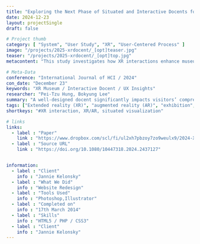 ```yaml
---
title: "Exploring the Next Phase of Situated and Interactive Docents for XR Exhibitions: From the Perspective of Knowledge Delivery"
date: 2024-12-23
layout: projectSingle
draft: false

# Project thumb
category: [ "System", "User Study", "XR", "User-Centered Process" ]
image: "/projects/2025-xrdocent/_[opt]teaser.jpg"
teaser: "/projects/2025-xrdocent/_[opt]top.jpg"
metacontent: "This study investigates how XR interactions enhance museum knowledge delivery by analyzing 737 exhibit commentaries, interviewing curators to identify communication challenges, and proposing XR design strategies that incorporate situated visualization, spatio-temporal interaction, and participatory embodiment for richer visitor experiences."

# Meta-Data
conference: "International Journal of HCI / 2024"
con_date: "December 23"
keywords: "XR Museum / Interactive Docent / UX Insights"
researcher: "Pei-Tzu Hung, Bokyung Lee"
summary: "A well-designed docent significantly impacts visitors’ comprehension of the knowledge provided in museums. This study investigates the potential of eXtended Reality (XR) interactions to enhance knowledge delivery within exhibitions. Analyzing 737 exhibit commentary descriptions from 10 real-world exhibitions, we first provided a foundational knowledge taxonomy that outlines various types of information frequently conveyed along with physical exhibits. Subsequently, interviews with expert curators based on our taxonomy framework revealed their past challenges with communication for each type of knowledge and their desires. Our findings elucidate several implications for designing XR interactions to deliver curated knowledge more effectively. Unlike other works of knowledge-delivery supports in XR museums that focused on immersive representations and virtual human guides, our findings suggested new perspectives on incorporating the current understanding of situated visualization, spatio-temporal interaction, participatory embodiment, and the feedback loop into XR exhibition contexts, thus enriching the informative learning experience for museum visitors."
tags: ["Extended reality (XR)", "augmented reality (AR)", "exhibition", "situated communication", "virtual museum", "interactive visualization"]
shortkeys: "#XR interaction, XR/AR, situated visualization"

# links
links:
  - label : "Paper"
    link : "https://www.dropbox.com/scl/fi/ul2xh7pbzoy7zo9weulx9/2024-XR-docent.pdf?rlkey=gvawi814v8gejw71die1mziv9&st=xljqfzor&dl=0"
  - label : "Source URL"
    link : "https://doi.org/10.1080/10447318.2024.2437127"


information:
  - label : "Client"
    info : "Jannie Kelonsky"
  - label : "What We Did"
    info : "Website Redesign"
  - label : "Tools Used"
    info : "Photoshop,Illustrator"
  - label : "Completed on"
    info : "17th March 2014"
  - label : "Skills"
    info : "HTML5 / PHP / CSS3"
  - label : "Client"
    info : "Jannie Kelonsky"
---
```

